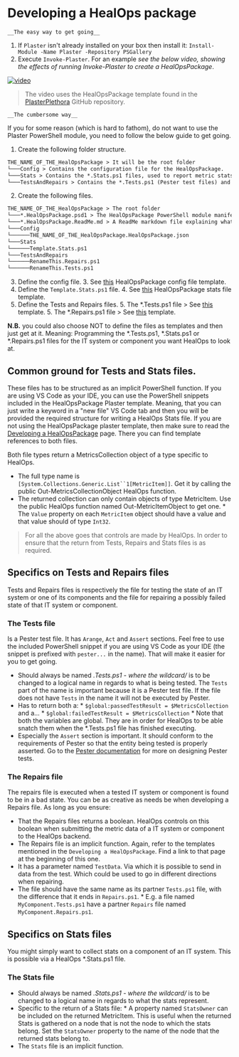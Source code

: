 # Developing a HealOps package

    __The easy way to get going__

1. If `Plaster` isn't already installed on your box then install it: `Install-Module -Name Plaster -Repository PSGallery`
2. Execute `Invoke-Plaster`. For an example _see the below video, showing the effects of running Invoke-Plaster to create a HealOpsPackage_.

[![video](https://asciinema.org/a/t4jqseGsOx1xtxQesIZaLss1B.png)](https://asciinema.org/a/t4jqseGsOx1xtxQesIZaLss1B)

> The video uses the HealOpsPackage template found in the [PlasterPlethora](https://github.com/larssb/PlasterPlethora) GitHub repository.

    __The cumbersome way__

If you for some reason (which is hard to fathom), do not want to use the Plaster PowerShell module, you need to follow the below guide to get going.

1. Create the following folder structure.
```txt
THE_NAME_OF_THE_HealOpsPackage > It will be the root folder
└───Config > Contains the configuration file for the HealOpsPackage.
└───Stats > Contains the *.Stats.ps1 files, used to report metric stats data on an IT System or component.
└───TestsAndRepairs > Contains the *.Tests.ps1 (Pester test files) and the *.Repairs.ps1 files.
```
2. Create the following files.
```txt
THE_NAME_OF_THE_HealOpsPackage > The root folder
└───*.HealOpsPackage.psd1 > The HealOpsPackage PowerShell module manifest file.
└───*.HealOpsPackage.ReadMe.md > A ReadMe markdown file explaining what the HealOps package contains and do.
└───Config
└──────THE_NAME_OF_THE_HealOpsPackage.HealOpsPackage.json
└───Stats
└──────Template.Stats.ps1
└───TestsAndRepairs
└──────RenameThis.Repairs.ps1
└──────RenameThis.Tests.ps1
```
3. Define the config file.
    3. See [this](https://github.com/larssb/PlasterPlethora/blob/master/HealOpsPackage/content/HealOpsPackageConfig/HealOpsPackageConfig.json) HealOpsPackage config file template.
4. Define the `Template.Stats.ps1` file.
    4. See [this](https://github.com/larssb/PlasterPlethora/blob/master/HealOpsPackage/content/Stats/Stats_Template.ps1) HealOpsPackage stats file template.
5. Define the Tests and Repairs files.
    5. The *.Tests.ps1 file > See [this](https://github.com/larssb/PlasterPlethora/blob/master/HealOpsPackage/content/TestsAndRepairs_Templates/Tests.ps1) template.
    5. The *.Repairs.ps1 file > See [this](https://github.com/larssb/PlasterPlethora/blob/master/HealOpsPackage/content/TestsAndRepairs_Templates/Repairs.ps1) template.

__N.B.__ you could also choose NOT to define the files as templates and then just get at it. Meaning: Programming the *.Tests.ps1, *.Stats.ps1 or *.Repairs.ps1 files for the IT system or component you want HealOps to look at.

## Common ground for Tests and Stats files.

These files has to be structured as an implicit PowerShell function. If you are using VS Code as your IDE, you can use the PowerShell snippets included in the HealOpsPackage Plaster template. Meaning, that you can just write a keyword in a "new file" VS Code tab and then you will be provided the required structure for writing a HealOps Stats file. If you are not using the HealOpsPackage plaster template, then make sure to read the [Developing a HealOpsPackage](./HealOpsPackages-GettingStarted.md) page. There you can find template references to both files.

Both file types return a MetricsCollection object of a type specific to HealOps.

* The full type name is `[System.Collections.Generic.List``1[MetricItem]]`. Get it by calling the public Out-MetricsCollectionObject HealOps function.
* The returned collection can only contain objects of type MetricItem. Use the public HealOps function named Out-MetricItemObject to get one.
        * The `Value` property on each `MetricItem` object should have a value and that value should of type `Int32`.

> For all the above goes that controls are made by HealOps. In order to ensure that the return from Tests, Repairs and Stats files is as required.

## Specifics on Tests and Repairs files

Tests and Repairs files is respectively the file for testing the state of an IT system or one of its components and the file for repairing a possibly failed state of that IT system or component.

### The Tests file

Is a Pester test file. It has `Arange`, `Act` and `Assert` sections. Feel free to use the included PowerShell snippet if you are using VS Code as your IDE (the snippet is prefixed with `pester...` in the name). That will make it easier for you to get going.

* Should always be named *.Tests.ps1 - where the wildcard/* is to be changed to a logical name in regards to what is being tested. The `Tests` part of the name is important because it is a Pester test file. If the file does not have `Tests` in the name it will not be executed by Pester.
* Has to return both a:
        * `$global:passedTestResult = $MetricsCollection` and a...
        * `$global:failedTestResult = $MetricsCollection`
        * Note that both the variables are global. They are in order for HealOps to be able snatch them when the *.Tests.ps1 file has finished executing.
* Especially the `Assert` section is important. It should conform to the requirements of Pester so that the entity being tested is properly asserted. Go to the [Pester documentation](https://github.com/pester/Pester/wiki/Should) for more on designing Pester tests.

### The Repairs file

The repairs file is executed when a tested IT system or component is found to be in a bad state. You can be as creative as needs be when developing a Repairs file. As long as you ensure:

* That the Repairs files returns a boolean. HealOps controls on this boolean when submitting the metric data of a IT system or component to the HealOps backend.
* The Repairs file is an implicit function. Again, refer to the templates mentioned in the `Developing a HealOpsPackage`. Find a link to that page at the beginning of this one.
* It has a parameter named `TestData`. Via which it is possible to send in data from the test. Which could be used to go in different directions when repairing.
* The file should have the same name as its partner `Tests.ps1` file, with the difference that it ends in `Repairs.ps1`.
        * E.g. a file named `MyComponent.Tests.ps1` have a partner `Repairs` file named `MyComponent.Repairs.ps1`.

## Specifics on Stats files

You might simply want to collect stats on a component of an IT system. This is possible via a HealOps *.Stats.ps1 file.

### The Stats file

* Should always be named *.Stats.ps1 - where the wildcard/* is to be changed to a logical name in regards to what the stats represent.
* Specific to the return of a Stats file:
        * A property named `StatsOwner` can be included on the returned MetricItem. This is useful when the returned Stats is gathered on a node that is not the node to which the stats belong. Set the `StatsOwner` property to the name of the node that the returned stats belong to.
* The `Stats` file is an implicit function.